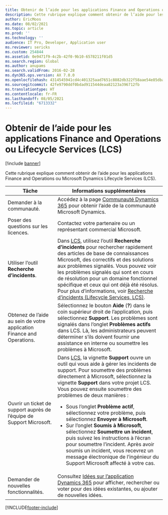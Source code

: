 ```yaml
---
title: Obtenir de l’aide pour les applications Finance and Operations ou Lifecycle Services (LCS)
description: Cette rubrique explique comment obtenir de l’aide pour les applications Finance and Operations ou Microsoft Dynamics Lifecycle Services (LCS).
author: EricMoos
ms.date: 08/02/2021
ms.topic: article
ms.prod: ''
ms.technology: ''
audience: IT Pro, Developer, Application user
ms.reviewer: sericks
ms.custom: 254844
ms.assetid: 0e9471f9-4c2b-42f0-9b10-6578211f01d5
ms.search.region: Global
ms.author: anupams
ms.search.validFrom: 2016-02-28
ms.dyn365.ops.version: AX 7.0.0
ms.openlocfilehash: 4314545941cd4c401325aad7651c8882db322f58aae54e85dbad2548733cc95e
ms.sourcegitcommit: 42fe9790ddf0bdad911544deaa82123a396712fb
ms.translationtype: HT
ms.contentlocale: fr-FR
ms.lasthandoff: 08/05/2021
ms.locfileid: "6713332"
---
```

# <a name="get-support-for-finance-and-operations-apps-or-lifecycle-services-lcs"></a>Obtenir de l’aide pour les applications Finance and Operations ou Lifecycle Services (LCS)

[!include [banner](../includes/banner.md)]

Cette rubrique explique comment obtenir de l’aide pour les applications Finance and Operations ou Microsoft Dynamics Lifecycle Services (LCS). 

<table>
<thead>
<tr>
<th>Tâche</th>
<th>Informations supplémentaires</th>
</tr>
</thead>
<tbody>
<tr>
<td>Demander à la communauté.</td>
<td>Accédez à la page <a href="https://community.dynamics.com/">Communauté Dynamics 365</a> pour obtenir l’aide de la communauté Microsoft Dynamics.</td>
</tr>
<tr>
<td>Poser des questions sur les licences.</td>
<td>Contactez votre partenaire ou un représentant commercial Microsoft.</td>
</tr>
<tr>
<td>Utiliser l’outil <strong>Recherche d’incidents</strong>.</td>
<td>Dans <a href="https://lcs.dynamics.com/">LCS</a>, utilisez l’outil <strong>Recherche d’incidents</strong> pour rechercher rapidement des articles de base de connaissances Microsoft, des correctifs et des solutions aux problèmes signalés. Vous pouvez voir les problèmes signalés qui sont en cours de résolution pour un domaine fonctionnel spécifique et ceux qui ont déjà été résolus. Pour plus d’informations, voir <a href="issue-search-lcs.md">Recherche d’incidents (Lifecycle Services, LCS)</a>.</td>
</tr>
<tr>
<td>Obtenez de l’aide au sein de votre application Finance and Operations.</td>
<td>Sélectionnez le bouton <strong>Aide</strong> (<strong>?</strong>) dans le coin supérieur droit de l’application, puis sélectionnez <strong>Support</strong>. Les problèmes sont signalés dans l’onglet <strong>Problèmes actifs</strong> dans LCS. Là, les administrateurs peuvent déterminer s’ils doivent fournir une assistance en interne ou soumettre les problèmes à Microsoft.</td>
</tr>
<tr>
<td>Ouvrir un ticket de support auprès de l’équipe de Support Microsoft.</td>
<td>Dans <a href="https://lcs.dynamics.com/">LCS</a>, la vignette <strong>Support</strong> ouvre un outil qui vous aide à gérer les incidents de support. Pour soumettre des problèmes directement à Microsoft, sélectionnez la vignette <strong>Support</strong> dans votre projet LCS. Vous pouvez ensuite soumettre des problèmes de deux manières :
<ul>
<li>Sous l’onglet <strong>Problème actif</strong>, sélectionnez votre problème, puis sélectionnez <strong>Envoyer à Microsoft</strong>.</li>
<li>Sur l’onglet <strong>Soumis à Microsoft</strong>, sélectionnez <strong>Soumettre un incident</strong>, puis suivez les instructions à l’écran pour soumettre l’incident. Après avoir soumis un incident, vous recevrez un message électronique de l’ingénieur du Support Microsoft affecté à votre cas.</li>
</ul>
</td>
</tr>
<tr>
<td>Demander de nouvelles fonctionnalités.</td>
<td>Consultez <a href="https://experience.dynamics.com/ideas/">Idées sur l’application Dynamics 365</a> pour afficher, rechercher ou voter pour des idées existantes, ou ajouter de nouvelles idées.</td>
</tr>
</tbody>
</table>


[!INCLUDE[footer-include](../../../includes/footer-banner.md)]

